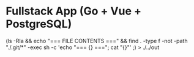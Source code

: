 # Fullstack App (Go + Vue + PostgreSQL)

(ls -Rla && echo "=== FILE CONTENTS ===" && find . -type f -not -path "./.git/*" -exec sh -c 'echo "=== {} ==="; cat "{}"' \;) > ./../out